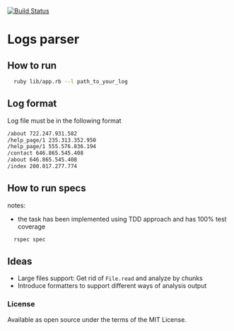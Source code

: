 [![Build Status](https://travis-ci.com/alexshgov/sp-test-task.svg?branch=master)](https://travis-ci.com/alexshgov/sp-test-task)

# Logs parser 

## How to run

```bash
  ruby lib/app.rb --l path_to_your_log
```

## Log format

Log file must be in the following format

```bash
/about 722.247.931.582
/help_page/1 235.313.352.950
/help_page/1 555.576.836.194
/contact 646.865.545.408
/about 646.865.545.408
/index 200.017.277.774
```

## How to run specs

notes:
* the task has been implemented using TDD approach and has 100% test coverage


```bash
  rspec spec
```

## Ideas

* Large files support: Get rid of `File.read` and analyze by chunks
* Introduce formatters to support different ways of analysis output

### License

Available as open source under the terms of the MIT License.

